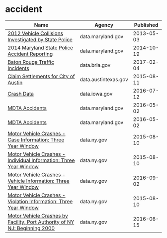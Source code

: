 # accident

Name | Agency | Published
---- | ---- | ---------
[2012 Vehicle Collisions Investigated by State Police](../socrata/pdvh-tf2u.md) | data.maryland.gov | 2013-05-03
[2014 Maryland State Police Accident Reporting](../socrata/jjf7-k22c.md) | data.maryland.gov | 2014-10-19
[Baton Rouge Traffic Incidents](../socrata/2tu5-7kif.md) | data.brla.gov | 2017-02-04
[Claim Settlements for City of Austin](../socrata/3tiy-6kg3.md) | data.austintexas.gov | 2015-08-11
[Crash Data](../socrata/bew5-k5dr.md) | data.iowa.gov | 2016-07-12
[MDTA Accidents](../socrata/rqid-652u.md) | data.maryland.gov | 2016-05-02
[MDTA Accidents](../socrata/rqid-652u.md) | data.maryland.gov | 2016-05-02
[Motor Vehicle Crashes - Case Information: Three Year Window](../socrata/e8ky-4vqe.md) | data.ny.gov | 2015-08-10
[Motor Vehicle Crashes - Individual Information: Three Year Window](../socrata/ir4y-sesj.md) | data.ny.gov | 2015-08-10
[Motor Vehicle Crashes - Vehicle Information: Three Year Window](../socrata/xe9x-a24f.md) | data.ny.gov | 2016-09-02
[Motor Vehicle Crashes - Violation Information: Three Year Window](../socrata/abfj-y7uq.md) | data.ny.gov | 2015-08-10
[Motor Vehicle Crashes by Facility, Port Authority of NY NJ: Beginning 2000](../socrata/n4ys-au5c.md) | data.ny.gov | 2016-06-15

